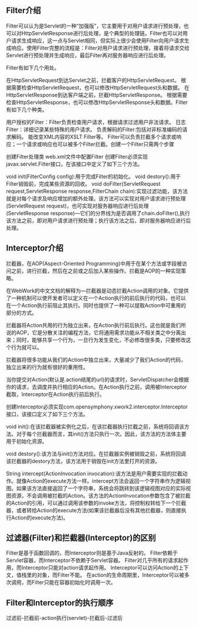 ## Filter介绍

  Filter可以认为是Servlet的一种“加强版”，它主要用于对用户请求进行预处理，也可以对HttpServletResponse进行后处理，是个典型的处理链。Filter也可以对用户请求生成响应，这一点与Servlet相同，但实际上很少会使用Filter向用户请求生成响应。使用Filter完整的流程是：Filter对用户请求进行预处理，接着将请求交给Servlet进行预处理并生成响应，最后Filter再对服务器响应进行后处理。

  Filter有如下几个用处。



在HttpServletRequest到达Servlet之前，拦截客户的HttpServletRequest。
根据需要检查HttpServletRequest，也可以修改HttpServletRequest头和数据。
在HttpServletResponse到达客户端之前，拦截HttpServletResponse。
根据需要检查HttpServletResponse，也可以修改HttpServletResponse头和数据。
​     Filter有如下几个种类。

用户授权的Filter：Filter负责检查用户请求，根据请求过滤用户非法请求。
日志Filter：详细记录某些特殊的用户请求。
负责解码的Filter:包括对非标准编码的请求解码。
能改变XML内容的XSLT Filter等。
Filter可以负责拦截多个请求或响应；一个请求或响应也可以被多个Filter拦截。
​     创建一个Filter只需两个步骤

创建Filter处理类
web.xml文件中配置Filter
   创建Filter必须实现javax.servlet.Filter接口，在该接口中定义了如下三个方法。

void init(FilterConfig config):用于完成Filter的初始化。
void destory():用于Filter销毁前，完成某些资源的回收。
void doFilter(ServletRequest request,ServletResponse response,FilterChain chain):实现过滤功能，该方法就是对每个请求及响应增加的额外处理。该方法可以实现对用户请求进行预处理(ServletRequest request)，也可实现对服务器响应进行后处理(ServletResponse response)—它们的分界线为是否调用了chain.doFilter(),执行该方法之前，即对用户请求进行预处理；执行该方法之后，即对服务器响应进行后处理。

## Interceptor介绍

拦截器，在AOP(Aspect-Oriented Programming)中用于在某个方法或字段被访问之前，进行拦截，然后在之前或之后加入某些操作。拦截是AOP的一种实现策略。

在WebWork的中文文档的解释为—拦截器是动态拦截Action调用的对象。它提供了一种机制可以使开发者可以定义在一个Action执行的前后执行的代码，也可以在一个Action执行前阻止其执行。同时也提供了一种可以提取Action中可重用的部分的方式。

拦截器将Action共用的行为独立出来，在Action执行前后执行。这也就是我们所说的AOP，它是分散关注的编程方法，它将通用需求功能从不相关类之中分离出来；同时，能够共享一个行为，一旦行为发生变化，不必修改很多类，只要修改这个行为就可以。

拦截器将很多功能从我们的Action中独立出来，大量减少了我们Action的代码，独立出来的行为就有很好的重用性。

当你提交对Action(默认是.action结尾的url)的请求时，ServletDispatcher会根据你的请求，去调度并执行相应的Action。在Action执行之前，调用被Interceptor截取，Interceptor在Action执行前后执行。

创建Interceptor必须实现com.opensymphony.xwork2.interceptor.Interceptor接口，该接口定义了如下三个方法。

void init():在该拦截器被实例化之后，在该拦截器执行拦截之前，系统将回调该方法。对于每个拦截器而言，其init()方法只执行一次。因此，该方法的方法体主要用于初始化资源。

void destory():该方法与init()方法对应。在拦截器实例被销毁之前，系统将回调该拦截器的destory方法，该方法用于销毁在init方法里打开的资源。

String intercept(ActionInvocation invocation):该方法是用户需要实现的拦截动作。就像Action的execute方法一样。intercept方法会返回一个字符串作为逻辑视图。如果该方法直接返回了一个字符串，系统会将跳转到该逻辑视图对应的实际视图资源，不会调用被拦截的Action。该方法的ActionInvocation参数包含了被拦截的Action的引用，可以通过调用该参数的invoke方法，将控制权转给下一个拦截器，或者转给Action的execute方法(如果该拦截器后没有其他拦截器，则直接执行Action的execute方法)。

## 过滤器(Filter)和拦截器(Interceptor)的区别

Filter是基于函数回调的，而Interceptor则是基于Java反射的。
Filter依赖于Servlet容器，而Interceptor不依赖于Servlet容器。
Filter对几乎所有的请求起作用，而Interceptor只能对action请求起作用。
Interceptor可以访问Action的上下文，值栈里的对象，而Filter不能。
在action的生命周期里，Interceptor可以被多次调用，而Filter只能在容器初始化时调用一次。

## Filter和Interceptor的执行顺序

过滤前-拦截前-action执行(servlet)-拦截后-过滤后